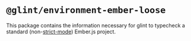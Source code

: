 # `@glint/environment-ember-loose`

This package contains the information necessary for glint to typecheck a standard (non-[strict-mode](http://emberjs.github.io/rfcs/0496-handlebars-strict-mode.html)) Ember.js project.
